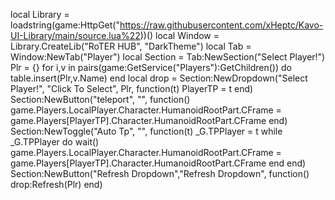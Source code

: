 local Library = loadstring(game:HttpGet("https://raw.githubusercontent.com/xHeptc/Kavo-UI-Library/main/source.lua%22))() local Window = Library.CreateLib("RoTER HUB", "DarkTheme") local Tab = Window:NewTab("Player") local Section = Tab:NewSection("Select Player!") Plr = {} for i,v in pairs(game:GetService("Players"):GetChildren()) do     table.insert(Plr,v.Name)  end local drop = Section:NewDropdown("Select Player!", "Click To Select", Plr, function(t)    PlayerTP = t end) Section:NewButton("teleport", "", function()     game.Players.LocalPlayer.Character.HumanoidRootPart.CFrame = game.Players[PlayerTP].Character.HumanoidRootPart.CFrame end) Section:NewToggle("Auto Tp", "", function(t) _G.TPPlayer = t while _G.TPPlayer do wait() game.Players.LocalPlayer.Character.HumanoidRootPart.CFrame = game.Players[PlayerTP].Character.HumanoidRootPart.CFrame end end)  Section:NewButton("Refresh Dropdown","Refresh Dropdown", function()   drop:Refresh(Plr) end)

